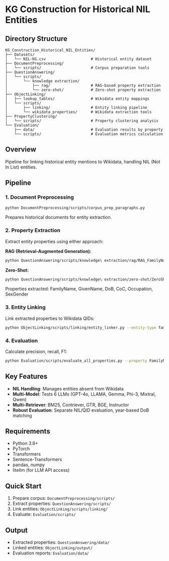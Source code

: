 # KG Construction for Historical NIL Entities

## Directory Structure
```
KG_Construction_Historical_NIL_Entities/
├── Datasets/
│   └── NIL-KG.csv                    # Historical entity dataset
├── DocumentPreprocessing/
│   └── scripts/                      # Corpus preparation tools
├── QuestionAnswering/
│   └── scripts/
│       └── knowledge extraction/
│           ├── rag/                  # RAG-based property extraction
│           └── zero-shot/            # Zero-shot property extraction
├── ObjectLinking/
│   ├── lookup_tables/                # Wikidata entity mappings
│   └── scripts/
│       ├── linking/                  # Entity linking pipeline
│       └── wikidata_properties/      # Wikidata extraction tools
├── PropertyClustering/
│   └── scripts/                      # Property clustering analysis
└── Evaluation/
    ├── data/                         # Evaluation results by property
    └── scripts/                      # Evaluation metrics calculation
```

## Overview
Pipeline for linking historical entity mentions to Wikidata, handling NIL (Not In List) entities.

## Pipeline

### 1. Document Preprocessing
```bash
python DocumentPreprocessing/scripts/corpus_prep_paragraphs.py
```
Prepares historical documents for entity extraction.

### 2. Property Extraction
Extract entity properties using either approach:

**RAG (Retrieval-Augmented Generation):**
```bash
python QuestionAnswering/scripts/knowledge\ extraction/rag/RAG_FamilyName.py
```

**Zero-Shot:**
```bash
python QuestionAnswering/scripts/knowledge\ extraction/zero-shot/ZeroShot_FamilyName.py
```

Properties extracted: FamilyName, GivenName, DoB, CoC, Occupation, SexGender

### 3. Entity Linking
Link extracted properties to Wikidata QIDs:
```bash
python ObjectLinking/scripts/linking/entity_linker.py --entity-type family_name --folders path/to/results
```

### 4. Evaluation
Calculate precision, recall, F1:
```bash
python Evaluation/scripts/evaluate_all_properties.py --property FamilyName
```

## Key Features
- **NIL Handling**: Manages entities absent from Wikidata
- **Multi-Model**: Tests 6 LLMs (GPT-4o, LLAMA, Gemma, Phi-3, Mixtral, Qwen)
- **Multi-Retriever**: BM25, Contriever, GTR, BGE, Instructor
- **Robust Evaluation**: Separate NIL/QID evaluation, year-based DoB matching

## Requirements
- Python 3.8+
- PyTorch
- Transformers
- Sentence-Transformers
- pandas, numpy
- litellm (for LLM API access)

## Quick Start
1. Prepare corpus: `DocumentPreprocessing/scripts/`
2. Extract properties: `QuestionAnswering/scripts/`
3. Link entities: `ObjectLinking/scripts/linking/`
4. Evaluate: `Evaluation/scripts/`

## Output
- Extracted properties: `QuestionAnswering/data/`
- Linked entities: `ObjectLinking/output/`
- Evaluation reports: `Evaluation/data/`
